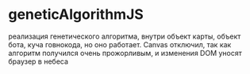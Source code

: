 # geneticAlgorithmJS

реализация генетического алгоритма, внутри объект карты, объект бота, куча говнокода, но оно работает. Canvas отключил, так как алгоритм получился очень прожорливым, и изменения DOM уносят браузер в небеса